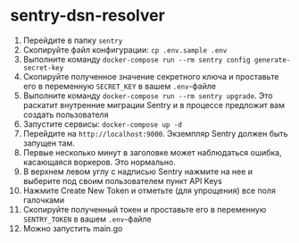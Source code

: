# sentry-dsn-resolver

1. Перейдите в папку `sentry`
2. Скопируйте файл конфигурации: `cp .env.sample .env`
3. Выполните команду `docker-compose run --rm sentry config generate-secret-key`
4. Скопируйте полученное значение секретного ключа и проставьте его в переменную `SECRET_KEY` в вашем `.env`-файле
5. Выполните команду `docker-compose run --rm sentry upgrade`. Это раскатит внутренние миграции Sentry и в процессе
   предложит вам создать пользователя
6. Запустите сервисы: `docker-compose up -d`
7. Перейдите на `http://localhost:9000`. Экземпляр Sentry должен быть запущен там.
8. Первые несколько минут в заголовке может наблюдаться ошибка, касающаяся воркеров. Это нормально.
9. В верхнем левом углу с надписью Sentry нажмите на нее и выберите под своим пользователем пункт API Keys
10. Нажмите Create New Token и отметьте (для упрощения) все поля галочками
11. Скопируйте полученный токен и проставьте его в переменную `SENTRY_TOKEN` в вашем `.env`-файле
12. Можно запустить main.go
